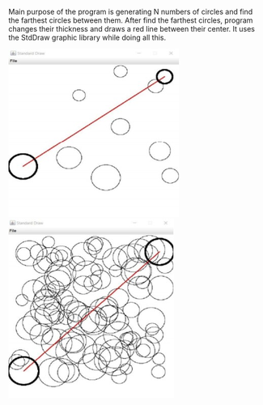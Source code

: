 Main purpose of the program is generating N numbers of circles and find the farthest
circles between them. After find the farthest circles, program changes their thickness
and draws a red line between their center. It uses the StdDraw graphic library while
doing all this.

<div class='row'>
  <img src="screenshots/img1.jpg">
  <img src="screenshots/img2.jpg">
</div>
